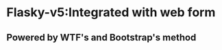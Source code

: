 Flasky-v5:Integrated with web form
======

Powered by WTF's and Bootstrap's method
--------------------------------------------